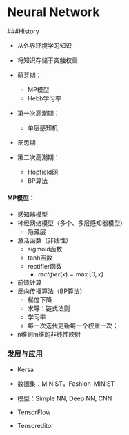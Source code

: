 # Neural Network

###History

- 从外界环境学习知识
- 将知识存储于突触权重



- 萌芽期：
  - MP模型
  - Hebb学习率
- 第一次高潮期：
  - 单层感知机
- 反思期
- 第二次高潮期：
  - Hopfield网
  - BP算法



#### MP模型：

- 感知器模型
- 神经网络模型（多个、多层感知器模型）
  - 隐藏层
- 激活函数（非线性）
  - sigmoid函数
  - tanh函数
  - rectifier函数
    - $rectifier (x ) = \max\{0, x\}$
- 前馈计算
- 反向传播算法（BP算法）
  - 梯度下降
  - 求导：链式法则
  - 学习率
  - 每一次迭代更新每一个权重一次；
- n维到m维的非线性映射



### 发展与应用

- Kersa
- 数据集：MINIST，Fashion-MINIST
- 模型：Simple NN, Deep NN, CNN



- TensorFlow
- Tensoreditor



